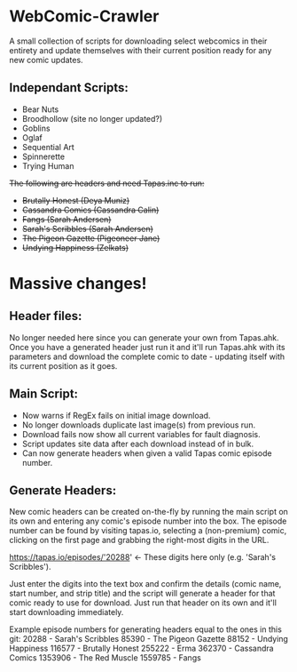 # WebComic-Crawler
A small collection of scripts for downloading select webcomics in their entirety and update themselves with their current position ready for any new comic updates.

## Independant Scripts:
- Bear Nuts
- Broodhollow (site no longer updated?)
- Goblins
- Oglaf
- Sequential Art
- Spinnerette
- Trying Human

~~The following are headers and need Tapas.inc to run:~~
- ~~Brutally Honest (Deya Muniz)~~
- ~~Cassandra Comics (Cassandra Calin)~~
- ~~Fangs (Sarah Andersen)~~
- ~~Sarah's Scribbles (Sarah Andersen)~~
- ~~The Pigeon Gazette (Pigeoneer Jane)~~
- ~~Undying Happiness (Zelkats)~~

# Massive changes!

## Header files:
No longer needed here since you can generate your own from Tapas.ahk. Once you have a generated header just run it and it'll run Tapas.ahk with its parameters and download the complete comic to date - updating itself with its current position as it goes.

## Main Script:
- Now warns if RegEx fails on initial image download.
- No longer downloads duplicate last image(s) from previous run.
- Download fails now show all current variables for fault diagnosis.
- Script updates site data after each download instead of in bulk.
- Can now generate headers when given a valid Tapas comic episode number.

## Generate Headers:
New comic headers can be created on-the-fly by running the main script on its own and entering any comic's episode number into the box.
The episode number can be found by visiting tapas.io, selecting a (non-premium) comic, clicking on the first page and grabbing the right-most digits in the URL.
 
https://tapas.io/episodes/'20288' <- These digits here only (e.g. 'Sarah's Scribbles').

Just enter the digits into the text box and confirm the details (comic name, start number, and strip title) and the script will generate a header for that comic ready to use for download. Just run that header on its own and it'll start downloading immediately.

Example episode numbers for generating headers equal to the ones in this git:
  20288 - Sarah's Scribbles
  85390 - The Pigeon Gazette
  88152 - Undying Happiness
 116577 - Brutally Honest
 255222 - Erma
 362370 - Cassandra Comics
1353906 - The Red Muscle
1559785 - Fangs

